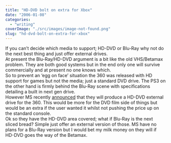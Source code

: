 ```yaml
---
title: "HD-DVD bolt on extra for Xbox"
date: "2006-01-08"
categories: 
  - "writing"
coverImage: "./src/images/image-not-found.png"
slug: "hd-dvd-bolt-on-extra-for-xbox"
---
```


If you can’t decide which media to support; HD-DVD or Blu-Ray why not do the next best thing and just offer external drives.  
At present the Blu-Ray/HD-DVD argument is a bit like the old VHS/Betamax problem. They are both good systems but in the end only one will survive commercially and at present no one knows which.  
So to prevent an ‘egg on face’ situation the 360 was released with HD support for games but not the media; just a standard DVD drive. The PS3 on the other hand is firmly behind the Blu-Ray scene with specifications detailing a built in next gen drive.  
However MS recently [announced](http://www.gamespot.com/news/6141859.html) that they will produce a HD-DVD external drive for the 360. This would be more for the DVD film side of things but would be an extra if the user wanted it whilst not pushing the price up on the standard console.  
Ok so they have the HD-DVD area covered; what if Blu-Ray is the next sliced bread? Simple just offer an external version of those. MS have no plans for a Blu-Ray version but I would bet my milk money on they will if HD-DVD goes the way of the Betamax.
